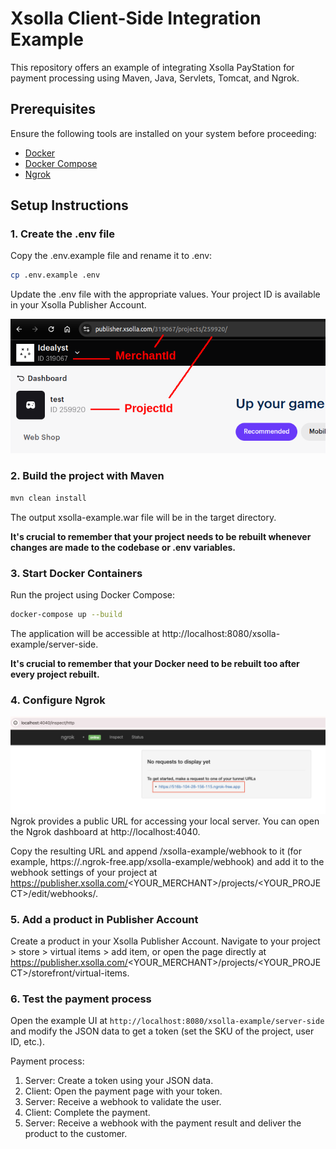 # Xsolla Client-Side Integration Example

This repository offers an example of integrating Xsolla PayStation for payment processing using Maven, Java, Servlets,
Tomcat, and Ngrok.

## Prerequisites

Ensure the following tools are installed on your system before proceeding:

- [Docker](https://docs.docker.com/get-docker/)
- [Docker Compose](https://docs.docker.com/compose/install/)
- [Ngrok](https://ngrok.com/)

## Setup Instructions

### 1. Create the .env file

Copy the .env.example file and rename it to .env:

```bash
cp .env.example .env
```

Update the .env file with the appropriate values. Your project ID is available in your Xsolla Publisher Account.

![screenshot](doc/img/where-id.png)

### 2. Build the project with Maven

```markdown
mvn clean install
```

The output xsolla-example.war file will be in the target directory.

**It's crucial to remember that your project needs to be rebuilt whenever changes are made to the codebase or .env variables.**

### 3. Start Docker Containers

Run the project using Docker Compose:

```bash
docker-compose up --build
```

The application will be accessible at http://localhost:8080/xsolla-example/server-side.

**It's crucial to remember that your Docker need to be rebuilt too after every project rebuilt.**

### 4. Configure Ngrok

![screenshot](doc/img/ngrok-url.png)
Ngrok provides a public URL for accessing your local server. You can open the Ngrok dashboard at http://localhost:4040.

Copy the resulting URL and append /xsolla-example/webhook to it (for example, https://<random>.ngrok-free.app/xsolla-example/webhook) and add it to the webhook settings of your project at https://publisher.xsolla.com/<YOUR_MERCHANT>/projects/<YOUR_PROJECT>/edit/webhooks/.

### 5. Add a product in Publisher Account

Create a product in your Xsolla Publisher Account. Navigate to your project > store > virtual items > add item, or open
the page directly at https://publisher.xsolla.com/<YOUR_MERCHANT>/projects/<YOUR_PROJECT>/storefront/virtual-items.

### 6. Test the payment process

Open the example UI at `http://localhost:8080/xsolla-example/server-side` and modify the JSON data to get a token (set
the SKU of the project, user ID, etc.).

Payment process:

1. Server: Create a token using your JSON data.
2. Client: Open the payment page with your token.
3. Server: Receive a webhook to validate the user.
4. Client: Complete the payment.
5. Server: Receive a webhook with the payment result and deliver the product to the customer.